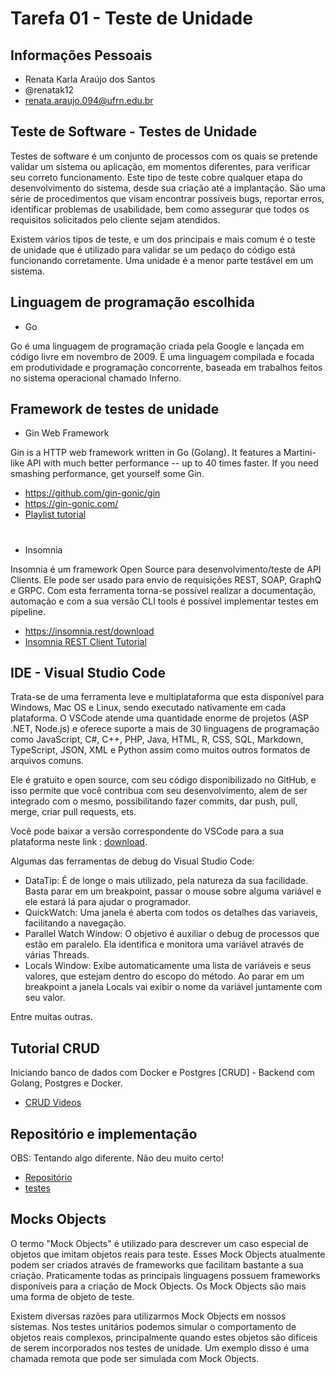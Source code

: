 # Tarefa 01 - Teste de Unidade

## Informações Pessoais

* Renata Karla Araújo dos Santos
* @renatak12
* renata.araujo.094@ufrn.edu.br

## Teste de Software - Testes de Unidade

Testes de software é um conjunto de processos com os quais se pretende validar um sistema ou aplicação, em momentos diferentes, para verificar seu correto funcionamento. Este tipo de teste cobre qualquer etapa do desenvolvimento do sistema, desde sua criação até a implantação. São uma série de procedimentos que visam encontrar possíveis bugs, reportar erros, identificar problemas de usabilidade, bem como assegurar que todos os requisitos solicitados pelo cliente sejam atendidos.

Existem vários tipos de teste, e um dos principais e mais comum é o teste de unidade que é utilizado para validar se um pedaço do código está funcionando corretamente. Uma unidade é a menor parte testável em um sistema.

## Linguagem de programação escolhida

- Go

Go é uma linguagem de programação criada pela Google e lançada em código livre em novembro de 2009. É uma linguagem compilada e focada em produtividade e programação concorrente, baseada em trabalhos feitos no sistema operacional chamado Inferno.

## Framework de testes de unidade 

- Gin Web Framework

Gin is a HTTP web framework written in Go (Golang). It features a Martini-like API with much better performance -- up to 40 times faster. If you need smashing performance, get yourself some Gin.

* https://github.com/gin-gonic/gin
* https://gin-gonic.com/
* [Playlist tutorial](https://www.youtube.com/watch?v=qR0WnWL2o1Q&list=PL3eAkoh7fypr8zrkiygiY1e9osoqjoV9w)

#
- Insomnia

Insomnia é um framework Open Source para desenvolvimento/teste de API Clients. Ele pode ser usado para envio de requisições REST, SOAP, GraphQ e GRPC. Com esta ferramenta torna-se possível realizar a documentação, automação e com a sua versão CLI tools é possível implementar testes em pipeline.

* https://insomnia.rest/download
* [Insomnia REST Client Tutorial](https://www.youtube.com/watch?v=H16GUC9Svyk)

## IDE - Visual Studio Code

Trata-se de uma ferramenta leve e multiplataforma que esta disponível para Windows, Mac OS e Linux, sendo executado nativamente em cada plataforma. O VSCode atende uma quantidade enorme de projetos (ASP .NET, Node.js) e oferece suporte a mais de 30 linguagens de programação como JavaScript, C#, C++, PHP, Java, HTML, R, CSS, SQL, Markdown, TypeScript, JSON, XML e Python assim como muitos outros formatos de arquivos comuns. 

Ele é gratuito e open source, com seu código disponibilizado no GitHub, e isso permite que você contribua com seu desenvolvimento, alem de ser integrado com o mesmo, possibilitando fazer commits, dar push, pull, merge, criar pull requests, ets. 

Você pode baixar a versão correspondente do VSCode para a sua plataforma neste link : [download](https://code.visualstudio.com/download).

Algumas das ferramentas de debug do Visual Studio Code:

* DataTip: É de longe o mais utilizado, pela natureza da sua facilidade. Basta parar em um breakpoint, passar o mouse sobre alguma variável e ele estará lá para ajudar o programador.
* QuickWatch: Uma janela é aberta com todos os detalhes das variaveis, facilitando a navegação.
* Parallel Watch Window: O objetivo é auxiliar o debug de processos que estão em paralelo. Ela identifica e monitora uma variável através de várias Threads.
* Locals Window: Exibe automaticamente uma lista de variáveis e seus valores, que estejam dentro do escopo do método. Ao parar em um breakpoint a janela Locals vai exibir o nome da variável juntamente com seu valor.

Entre muitas outras.

## Tutorial CRUD

Iniciando banco de dados com Docker e Postgres [CRUD] - Backend com Golang, Postgres e Docker.

* [CRUD Videos](https://www.youtube.com/watch?v=EYgnlMWhrnM&list=PLcE-9cucnhqW7g8Uw6j1-QAgSbPpeZ6p8&index=1)

## Repositório e implementação

OBS: Tentando algo diferente. Não deu muito certo!

* [Repositório](https://github.com/renatak12/go-products)
* [testes](https://github.com/renatak12/go-products/tree/main/bd/sqlc)

## Mocks Objects

O termo "Mock Objects" é utilizado para descrever um caso especial de objetos que imitam objetos reais para teste. Esses Mock Objects atualmente podem ser criados através de frameworks que facilitam bastante a sua criação. Praticamente todas as principais linguagens possuem frameworks disponíveis para a criação de Mock Objects. Os Mock Objects são mais uma forma de objeto de teste.

Existem diversas razões para utilizarmos Mock Objects em nossos sistemas. Nos testes unitários podemos simular o comportamento de objetos reais complexos, principalmente quando estes objetos são difíceis de serem incorporados nos testes de unidade. Um exemplo disso é uma chamada remota que pode ser simulada com Mock Objects.
